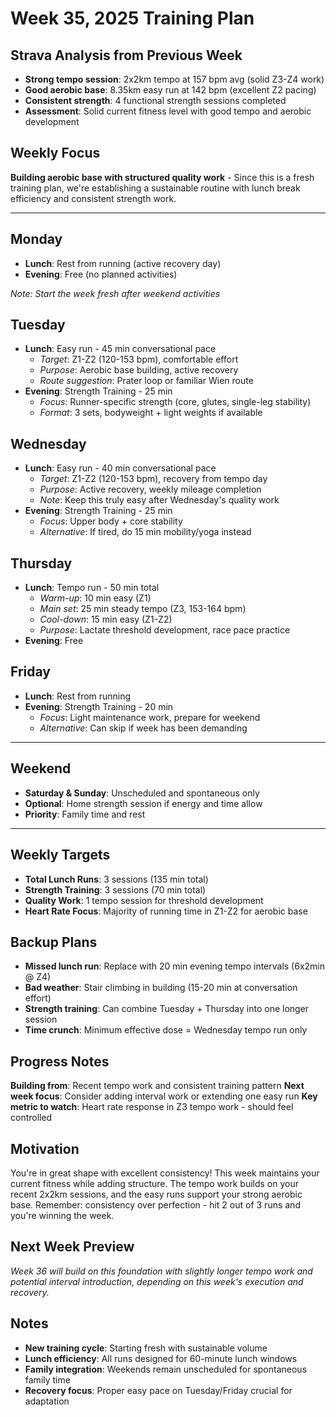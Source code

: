 # Week 35, 2025 Training Plan

## Strava Analysis from Previous Week

- **Strong tempo session**: 2x2km tempo at 157 bpm avg (solid Z3-Z4 work)
- **Good aerobic base**: 8.35km easy run at 142 bpm (excellent Z2 pacing)
- **Consistent strength**: 4 functional strength sessions completed
- **Assessment**: Solid current fitness level with good tempo and aerobic development

## Weekly Focus

**Building aerobic base with structured quality work** - Since this is a fresh training plan, we're establishing a sustainable routine with lunch break efficiency and consistent strength work.

---

## Monday

- **Lunch**: Rest from running (active recovery day)
- **Evening**: Free (no planned activities)

_Note: Start the week fresh after weekend activities_

## Tuesday

- **Lunch**: Easy run - 45 min conversational pace
  - _Target_: Z1-Z2 (120-153 bpm), comfortable effort
  - _Purpose_: Aerobic base building, active recovery
  - _Route suggestion_: Prater loop or familiar Wien route
- **Evening**: Strength Training - 25 min
  - _Focus_: Runner-specific strength (core, glutes, single-leg stability)
  - _Format_: 3 sets, bodyweight + light weights if available

## Wednesday

- **Lunch**: Easy run - 40 min conversational pace
  - _Target_: Z1-Z2 (120-153 bpm), recovery from tempo day
  - _Purpose_: Active recovery, weekly mileage completion
  - _Note_: Keep this truly easy after Wednesday's quality work
- **Evening**: Strength Training - 25 min
  - _Focus_: Upper body + core stability
  - _Alternative_: If tired, do 15 min mobility/yoga instead

## Thursday

- **Lunch**: Tempo run - 50 min total
  - _Warm-up_: 10 min easy (Z1)
  - _Main set_: 25 min steady tempo (Z3, 153-164 bpm)
  - _Cool-down_: 15 min easy (Z1-Z2)
  - _Purpose_: Lactate threshold development, race pace practice
- **Evening**: Free

## Friday

- **Lunch**: Rest from running
- **Evening**: Strength Training - 20 min
  - _Focus_: Light maintenance work, prepare for weekend
  - _Alternative_: Can skip if week has been demanding

---

## Weekend

- **Saturday & Sunday**: Unscheduled and spontaneous only
- **Optional**: Home strength session if energy and time allow
- **Priority**: Family time and rest

---

## Weekly Targets

- **Total Lunch Runs**: 3 sessions (135 min total)
- **Strength Training**: 3 sessions (70 min total)
- **Quality Work**: 1 tempo session for threshold development
- **Heart Rate Focus**: Majority of running time in Z1-Z2 for aerobic base

## Backup Plans

- **Missed lunch run**: Replace with 20 min evening tempo intervals (6x2min @ Z4)
- **Bad weather**: Stair climbing in building (15-20 min at conversation effort)
- **Strength training**: Can combine Tuesday + Thursday into one longer session
- **Time crunch**: Minimum effective dose = Wednesday tempo run only

## Progress Notes

**Building from**: Recent tempo work and consistent training pattern
**Next week focus**: Consider adding interval work or extending one easy run
**Key metric to watch**: Heart rate response in Z3 tempo work - should feel controlled

## Motivation

You're in great shape with excellent consistency! This week maintains your current fitness while adding structure. The tempo work builds on your recent 2x2km sessions, and the easy runs support your strong aerobic base. Remember: consistency over perfection - hit 2 out of 3 runs and you're winning the week.

## Next Week Preview

_Week 36 will build on this foundation with slightly longer tempo work and potential interval introduction, depending on this week's execution and recovery._

## Notes

- **New training cycle**: Starting fresh with sustainable volume
- **Lunch efficiency**: All runs designed for 60-minute lunch windows
- **Family integration**: Weekends remain unscheduled for spontaneous family time
- **Recovery focus**: Proper easy pace on Tuesday/Friday crucial for adaptation

